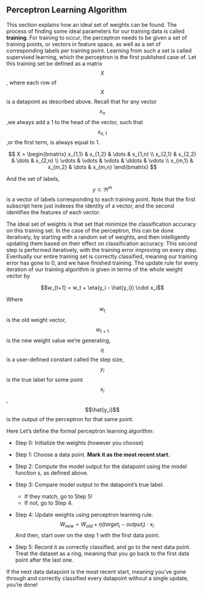 ## Perceptron Learning Algorithm

This section explains how an ideal set of weights can be found. The process of finding some ideal parameters for our training data is called **training**. For training to occur, the perceptron needs to be given a set of training points, or vectors in feature space, as well as a set of corresponding labels per training point. Learning from such a set is called supervised learning, which the perceptron is the first published case of. Let this training set be defined as a matrix $$X$$, where each row of $$X$$ is a datapoint as described above. Recall that for any vector $$x_n$$,we always add a 1 to the head of the vector, such that $$x_{n,1}$$,or the first term, is always equal to 1.

$$
X = \begin{bmatrix}
    x_{1,1} & x_{1,2} & \dots  & x_{1,n} \\
    x_{2,1} & x_{2,2} & \dots  & x_{2,n} \\
    \vdots & \vdots & \vdots & \ddots & \vdots \\
    x_{m,1} & x_{m,2} & \dots  & x_{m,n}
\end{bmatrix}
$$


And the set of labels, $$y \subset \Re^m$$ is a vector of labels corresponding to each training point. Note that the first subscript here just indexes the identity of a vector, and the second identifies the features of each vector.


The ideal set of weights is that set that minimize the classification accuracy on this training set. In the case of the perceptron, this can be done iteratively, by starting with a random set of weights, and then intelligently updating them based on their effect on classification accuracy. This second step is performed iteratively, with the training error improving on every step. Eventually our entire training set is correctly classified, meaning our training error has gone to 0, and we have finished training. The update rule for every iteration of our training algorithm is given in terms of the whole weight vector by 


$$w_{t+1} = w_t + \eta(y_i - \hat{y_i}) \cdot x_i$$


Where $$w_t$$ is the old weight vector, $$w_{t+1}$$ is the new weight value we’re generating, $$\eta$$ is a user-defined constant called the step size, $$y_i$$ is the true label for some point $$x_i$$, $$\hat{y_i}$$ is the output of the perceptron for that same point.



Here Let’s define the formal perceptron learning algorithm:

* Step 0: Initialize the weights (however you choose)
* Step 1: Choose a data point. **Mark it as the most recent start.**
* Step 2: Compute the model output for the datapoint using the model function s, as defined above.
* Step 3: Compare model output to the datapoint’s true label.
    * If they match, go to Step 5!
    * If not, go to Step 4.
* Step 4: Update weights using perceptron learning rule. 
        $$W_{new} = W_{old} + \eta(target_i - output_i)\cdot x_i$$
    And then, start over on the step 1 with the first data point.

* Step 5: Record it as correctly classified, and go to the next data point. Treat the dataset as a ring, meaning that you go back to the first data point after the last one.


If the next data datapoint is the most recent start, meaning you’ve gone through and correctly classified every datapoint without a single update, you’re done!

